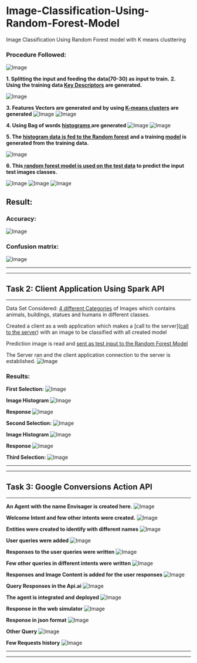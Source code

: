 # Image-Classification-Using-Random-Forest-Model
Image Classification Using Random Forest model with K means clusttering


### Procedure Followed:

![Image](https://github.com/nandanamudi/Bigdata-Spring2017-Lab_Assignments/blob/master/Lab5/Documentation/Document%201%20(2).jpg)

**1. Splitting the input and feeding the data(70-30) as input to train.**
**2. Using the training data [Key Descriptors](https://github.com/nandanamudi/Bigdata-Spring2017-Lab_Assignments/blob/master/Lab5/Source/image_classification/src/main/scala/Descriptors_extraction.scala) are generated.**

![Image](https://github.com/nandanamudi/Bigdata-Spring2017-Lab_Assignments/blob/master/Lab5/Documentation/Images/112.PNG)

**3. Features Vectors are generated and by using [K-means clusters](https://github.com/nandanamudi/Bigdata-Spring2017-Lab_Assignments/blob/master/Lab5/Source/image_classification/src/main/scala/K_means.scala) are generated**
![Image](https://github.com/nandanamudi/Bigdata-Spring2017-Lab_Assignments/blob/master/Lab5/Documentation/Images/1.PNG)
![Image](https://github.com/nandanamudi/Bigdata-Spring2017-Lab_Assignments/blob/master/Lab5/Documentation/Images/2.PNG)

**4. Using Bag of words [histograms ](https://github.com/nandanamudi/Bigdata-Spring2017-Lab_Assignments/blob/master/Lab5/Source/image_classification/src/main/scala/Classification_main.scala#L103)are generated**
![Image](https://github.com/nandanamudi/Bigdata-Spring2017-Lab_Assignments/blob/master/Lab5/Documentation/Images/4.PNG)
![Image](https://github.com/nandanamudi/Bigdata-Spring2017-Lab_Assignments/blob/master/Lab5/Documentation/Images/5.PNG)

**5. The [histogram data is fed to the Random forest](https://github.com/nandanamudi/Bigdata-Spring2017-Lab_Assignments/blob/master/Lab5/Source/image_classification/src/main/scala/Random_forest_model.scala#L22) and a training [model](https://github.com/nandanamudi/Bigdata-Spring2017-Lab_Assignments/blob/master/Lab5/Source/image_classification/src/main/scala/Random_forest_model.scala#L103) is generated from the training data.**

![Image](https://github.com/nandanamudi/Bigdata-Spring2017-Lab_Assignments/blob/master/Lab5/Documentation/Images/7.PNG)

**6. This[ random forest model is used on the test data](https://github.com/nandanamudi/Bigdata-Spring2017-Lab_Assignments/blob/master/Lab5/Source/image_classification/src/main/scala/Classification_main.scala#L62) to predict the input test images classes.**

![Image](https://github.com/nandanamudi/Bigdata-Spring2017-Lab_Assignments/blob/master/Lab5/Documentation/Images/8.PNG)
![Image](https://github.com/nandanamudi/Bigdata-Spring2017-Lab_Assignments/blob/master/Lab5/Documentation/Images/9.PNG)
![Image](https://github.com/nandanamudi/Bigdata-Spring2017-Lab_Assignments/blob/master/Lab5/Documentation/Images/10.PNG)

## Result:

### Accuracy:
![Image](https://github.com/nandanamudi/Bigdata-Spring2017-Lab_Assignments/blob/master/Lab5/Documentation/Images/12.PNG)

### Confusion matrix:
![Image](https://github.com/nandanamudi/Bigdata-Spring2017-Lab_Assignments/blob/master/Lab5/Documentation/Images/13.PNG)

***
***


## Task 2: Client Application Using Spark API
***
Data Set Considered:
[ 4 different Categories](https://github.com/nandanamudi/Bigdata-Spring2017-Lab_Assignments/tree/master/Lab5/Source/image_classification/data/train) of Images which contains animals, buildings, statues and humans in different classes.

Created a client as a web application which makes a [call to the server]([call to the server](https://github.com/nandanamudi/Bigdata-Spring2017-Lab_Assignments/blob/master/Lab5/Source/image_classification/src/main/scala/SimpleServer.scala#L36)) with an image to be classified with all created model


Prediction image is read and [sent as test input to the Random Forest Model](https://github.com/nandanamudi/Bigdata-Spring2017-Lab_Assignments/blob/master/Lab5/Source/image_classification/src/main/scala/Predict.scala)

The Server ran and the client application connection to the server is established.
![Image](https://github.com/nandanamudi/Bigdata-Spring2017-Lab_Assignments/blob/master/Lab5/Documentation/Images1/8.PNG)


### Results:

**First Selection:**
![Image](https://github.com/nandanamudi/Bigdata-Spring2017-Lab_Assignments/blob/master/Lab5/Documentation/Images1/1.PNG)

**Image Histogram**
![Image](https://github.com/nandanamudi/Bigdata-Spring2017-Lab_Assignments/blob/master/Lab5/Documentation/Images1/6.PNG)

**Response**
![Image](https://github.com/nandanamudi/Bigdata-Spring2017-Lab_Assignments/blob/master/Lab5/Documentation/Images1/7.PNG)


**Second Selection:**
![Image](https://github.com/nandanamudi/Bigdata-Spring2017-Lab_Assignments/blob/master/Lab5/Documentation/Images1/2.PNG)

**Image Histogram**
![Image](https://github.com/nandanamudi/Bigdata-Spring2017-Lab_Assignments/blob/master/Lab5/Documentation/Images1/4.PNG)

**Response**
![Image](https://github.com/nandanamudi/Bigdata-Spring2017-Lab_Assignments/blob/master/Lab5/Documentation/Images1/5.PNG)


**Third Selection:**
![Image](https://github.com/nandanamudi/Bigdata-Spring2017-Lab_Assignments/blob/master/Lab5/Documentation/Images1/3.PNG)


***
***


## Task 3: Google Conversions Action API
***
**An Agent with the name Envisager is created here.**
![Image](https://github.com/nandanamudi/Bigdata-Spring2017-Lab_Assignments/blob/master/Lab5/Documentation/Images2/11.PNG)



**Welcome Intent and few other intents were created.**
![Image](https://github.com/nandanamudi/Bigdata-Spring2017-Lab_Assignments/blob/master/Lab5/Documentation/Images2/19.PNG)



**Entities were created to identify with different names**
![Image](https://github.com/nandanamudi/Bigdata-Spring2017-Lab_Assignments/blob/master/Lab5/Documentation/Images2/20.PNG)



**User queries were added**
![Image](https://github.com/nandanamudi/Bigdata-Spring2017-Lab_Assignments/blob/master/Lab5/Documentation/Images2/12.PNG)



**Responses to the user queries were written**
![Image](https://github.com/nandanamudi/Bigdata-Spring2017-Lab_Assignments/blob/master/Lab5/Documentation/Images2/13.PNG)



**Few other queries in different intents were written**
![Image](https://github.com/nandanamudi/Bigdata-Spring2017-Lab_Assignments/blob/master/Lab5/Documentation/Images2/14.PNG)



**Responses and Image Content is added for the user responses**
![Image](https://github.com/nandanamudi/Bigdata-Spring2017-Lab_Assignments/blob/master/Lab5/Documentation/Images2/15.PNG)



**Query Responses in the Api.ai**
![Image](https://github.com/nandanamudi/Bigdata-Spring2017-Lab_Assignments/blob/master/Lab5/Documentation/Images2/6.PNG)



**The agent is integrated and deployed**
![Image](https://github.com/nandanamudi/Bigdata-Spring2017-Lab_Assignments/blob/master/Lab5/Documentation/Images2/10.PNG)



**Response in the web simulator**
![Image](https://github.com/nandanamudi/Bigdata-Spring2017-Lab_Assignments/blob/master/Lab5/Documentation/Images2/16.PNG)



**Response in json format**
![Image](https://github.com/nandanamudi/Bigdata-Spring2017-Lab_Assignments/blob/master/Lab5/Documentation/Images2/18.PNG)



**Other Query**
![Image](https://github.com/nandanamudi/Bigdata-Spring2017-Lab_Assignments/blob/master/Lab5/Documentation/Images2/9.PNG)



**Few Requests history**
![Image](https://github.com/nandanamudi/Bigdata-Spring2017-Lab_Assignments/blob/master/Lab5/Documentation/Images2/17.PNG)



***
***


